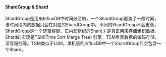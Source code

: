 #### ShardGroup & Shard

ShardGroup是用来InfluxDB中时间分区的，一个ShardGroup覆盖了一段时间，该时间段内的数据只会在对应的ShardGroup中。不同的ShardGroup不会重叠。ShardGroup是一个逻辑容器，它内部组织的Shard才是真正用来存储组织数据。Shard的实现是TSM(Time Sort Merge Tree) 引擎，TSM负责数据的编码存储、读写服务等。TSM类似于LSM。单机版的InfluxDB中一个ShardGroup只会包含一个Shard。